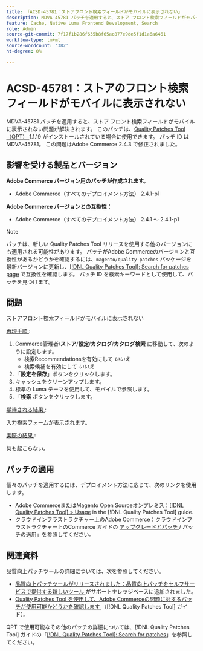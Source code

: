 ```yaml
---
title: 「ACSD-45781：ストアフロント検索フィールドがモバイルに表示されない」
description: MDVA-45781 パッチを適用すると、ストア フロント検索フィールドがモバイルに表示されない問題が解決されます。 このパッチは、[Quality Patches Tool （QPT） ] （https://experienceleague.adobe.com/ja/docs/commerce-knowledge-base/kb/announcements/commerce-announcements/magento-quality-patches-released-new-tool-to-self-serve-quality-patches） 1.1.19 がインストールされている場合に利用できます。 パッチ ID は MDVA-45781。 この問題はAdobe Commerce 2.4.3 で修正されました。
feature: Cache, Native Luma Frontend Development, Search
role: Admin
source-git-commit: 7f17f1b286f635b8f65ac877e9de5f1d1a6a6461
workflow-type: tm+mt
source-wordcount: '382'
ht-degree: 0%

---
```


# ACSD-45781：ストアのフロント検索フィールドがモバイルに表示されない

MDVA-45781 パッチを適用すると、ストア フロント検索フィールドがモバイルに表示されない問題が解決されます。 このパッチは、[Quality Patches Tool （QPT） ](https://experienceleague.adobe.com/ja/docs/commerce-knowledge-base/kb/announcements/commerce-announcements/magento-quality-patches-released-new-tool-to-self-serve-quality-patches)1.1.19 がインストールされている場合に使用できます。 パッチ ID は MDVA-45781。 この問題はAdobe Commerce 2.4.3 で修正されました。

## 影響を受ける製品とバージョン

**Adobe Commerce バージョン用のパッチが作成されます。**

* Adobe Commerce（すべてのデプロイメント方法） 2.4.1-p1

**Adobe Commerce バージョンとの互換性：**

* Adobe Commerce（すべてのデプロイメント方法） 2.4.1 ～ 2.4.1-p1

>[!NOTE]
>
>パッチは、新しい Quality Patches Tool リリースを使用する他のバージョンにも適用される可能性があります。 パッチがAdobe Commerceのバージョンと互換性があるかどうかを確認するには、`magento/quality-patches` パッケージを最新バージョンに更新し、[[!DNL Quality Patches Tool]: Search for patches page](https://experienceleague.adobe.com/ja/docs/commerce-knowledge-base/kb/announcements/commerce-announcements/magento-quality-patches-released-new-tool-to-self-serve-quality-patches) で互換性を確認します。 パッチ ID を検索キーワードとして使用して、パッチを見つけます。

## 問題

ストアフロント検索フィールドがモバイルに表示されない

<u> 再現手順 </u>:

1. Commerce管理者/**ストア**/**設定**/**カタログ**/**カタログ検索** に移動して、次のように設定します。
   * 検索Recommendationsを有効にして *いいえ*
   * 検索候補を有効にして *いいえ*
1. 「**設定を保存**」ボタンをクリックします。
1. キャッシュをクリーンアップします。
1. 標準の Luma テーマを使用して、モバイルで参照します。
1. 「**検索** ボタンをクリックします。

<u> 期待される結果 </u>:

入力検索フォームが表示されます。

<u> 実際の結果 </u>:

何も起こらない。

## パッチの適用

個々のパッチを適用するには、デプロイメント方法に応じて、次のリンクを使用します。

* Adobe CommerceまたはMagento Open Sourceオンプレミス：[[!DNL Quality Patches Tool] > Usage](/help/tools/quality-patches-tool/usage.md) in the [!DNL Quality Patches Tool] guide.
* クラウドインフラストラクチャー上のAdobe Commerce：クラウドインフラストラクチャー上のCommerce ガイドの [ アップグレードとパッチ ](https://experienceleague.adobe.com/docs/commerce-cloud-service/user-guide/develop/upgrade/apply-patches.html?lang=ja)/ パッチの適用」を参照してください。

## 関連資料

品質向上パッチツールの詳細については、次を参照してください。

* [ 品質向上パッチツールがリリースされました：品質向上パッチをセルフサービスで提供する新しいツール ](https://experienceleague.adobe.com/ja/docs/commerce-knowledge-base/kb/announcements/commerce-announcements/magento-quality-patches-released-new-tool-to-self-serve-quality-patches) がサポートナレッジベースに追加されました。
* [Quality Patches Tool を使用して、Adobe Commerceの問題に対するパッチが使用可能かどうかを確認します ](/help/tools/quality-patches-tool/patches-available-in-qpt/check-patch-for-magento-issue-with-magento-quality-patches.md) （[!DNL Quality Patches Tool] ガイド）。

QPT で使用可能なその他のパッチの詳細については、[!DNL Quality Patches Tool] ガイドの「[[!DNL Quality Patches Tool]: Search for patches](https://experienceleague.adobe.com/tools/commerce-quality-patches/index.html?lang=ja)」を参照してください。
